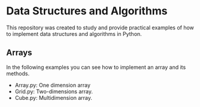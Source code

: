 # Data Structures and Algorithms

This repository was created to study and provide practical examples of how to implement data structures and algorithms in Python.

## Arrays

In the following examples you can see how to implement an array and its methods. 

- Array.py: One dimension array
- Grid.py: Two-dimensions array.
- Cube.py: Multidimension array.
